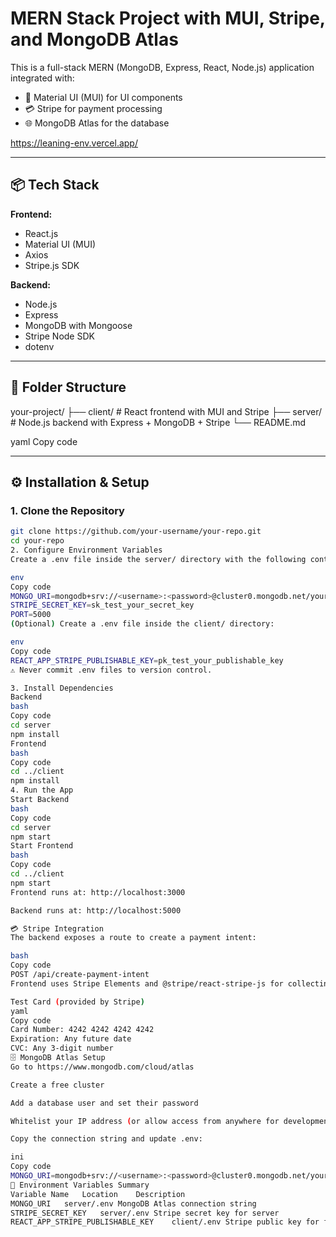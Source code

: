 # MERN Stack Project with MUI, Stripe, and MongoDB Atlas

This is a full-stack MERN (MongoDB, Express, React, Node.js) application integrated with:

- 🎨 Material UI (MUI) for UI components
- 💳 Stripe for payment processing
- 🌐 MongoDB Atlas for the database

https://leaning-env.vercel.app/

---

## 📦 Tech Stack

**Frontend:**
- React.js
- Material UI (MUI)
- Axios
- Stripe.js SDK

**Backend:**
- Node.js
- Express
- MongoDB with Mongoose
- Stripe Node SDK
- dotenv

---

## 📁 Folder Structure

your-project/
├── client/ # React frontend with MUI and Stripe
├── server/ # Node.js backend with Express + MongoDB + Stripe
└── README.md

yaml
Copy code

---

## ⚙️ Installation & Setup

### 1. Clone the Repository

```bash
git clone https://github.com/your-username/your-repo.git
cd your-repo
2. Configure Environment Variables
Create a .env file inside the server/ directory with the following content:

env
Copy code
MONGO_URI=mongodb+srv://<username>:<password>@cluster0.mongodb.net/your-db?retryWrites=true&w=majority
STRIPE_SECRET_KEY=sk_test_your_secret_key
PORT=5000
(Optional) Create a .env file inside the client/ directory:

env
Copy code
REACT_APP_STRIPE_PUBLISHABLE_KEY=pk_test_your_publishable_key
⚠️ Never commit .env files to version control.

3. Install Dependencies
Backend
bash
Copy code
cd server
npm install
Frontend
bash
Copy code
cd ../client
npm install
4. Run the App
Start Backend
bash
Copy code
cd server
npm start
Start Frontend
bash
Copy code
cd ../client
npm start
Frontend runs at: http://localhost:3000

Backend runs at: http://localhost:5000

💳 Stripe Integration
The backend exposes a route to create a payment intent:

bash
Copy code
POST /api/create-payment-intent
Frontend uses Stripe Elements and @stripe/react-stripe-js for collecting and processing payments.

Test Card (provided by Stripe)
yaml
Copy code
Card Number: 4242 4242 4242 4242
Expiration: Any future date
CVC: Any 3-digit number
🗄️ MongoDB Atlas Setup
Go to https://www.mongodb.com/cloud/atlas

Create a free cluster

Add a database user and set their password

Whitelist your IP address (or allow access from anywhere for development)

Copy the connection string and update .env:

ini
Copy code
MONGO_URI=mongodb+srv://<username>:<password>@cluster0.mongodb.net/your-db?retryWrites=true&w=majority
🔐 Environment Variables Summary
Variable Name	Location	Description
MONGO_URI	server/.env	MongoDB Atlas connection string
STRIPE_SECRET_KEY	server/.env	Stripe secret key for server
REACT_APP_STRIPE_PUBLISHABLE_KEY	client/.env	Stripe public key for frontend Stripe
